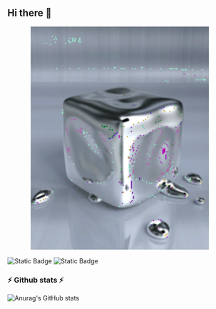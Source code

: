 ## Hi there 👋

<p align="center"><img src="https://github.com/Dima-Tadoroshko/Dima-Tadoroshko/blob/main/1363705756_animaciya-pogloschayuschiy-kub.gif" alt="The Unlimited" width="400"></p>

![Static Badge](https://img.shields.io/badge/py-python-green?logo=python)
![Static Badge](https://img.shields.io/badge/-jupyter-black?style=flat-square&logo=jupyter)

### ⚡ Github stats ⚡
![Anurag's GitHub stats](https://github-readme-stats.vercel.app/api?username=Dima-Tadoroshko&hide=issues&show_icons=true&theme=dracula)

